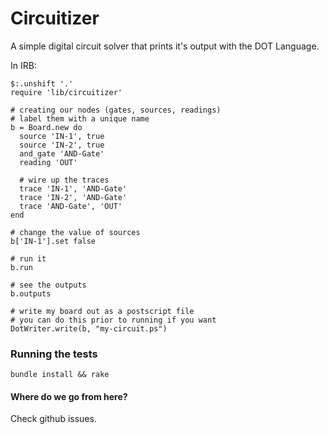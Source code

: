 Circuitizer
==========

A simple digital circuit solver that prints it's output with the DOT
Language.

In IRB:

    $:.unshift '.'
    require 'lib/circuitizer'

    # creating our nodes (gates, sources, readings)
    # label them with a unique name
    b = Board.new do
      source 'IN-1', true
      source 'IN-2', true
      and_gate 'AND-Gate'
      reading 'OUT'
      
      # wire up the traces
      trace 'IN-1', 'AND-Gate'
      trace 'IN-2', 'AND-Gate'
      trace 'AND-Gate', 'OUT'
    end

    # change the value of sources
    b['IN-1'].set false

    # run it
    b.run

    # see the outputs
    b.outputs

    # write my board out as a postscript file
    # you can do this prior to running if you want
    DotWriter.write(b, "my-circuit.ps")


### Running the tests
  
    bundle install && rake


#### Where do we go from here?

Check github issues.
